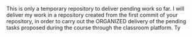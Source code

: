 This is only a temporary repository to deliver pending work so far. I will deliver my work in a repository created from the first commit of your repository, in order to carry out the ORGANIZED delivery of the pending tasks proposed during the course through the classroom platform. Ty 
